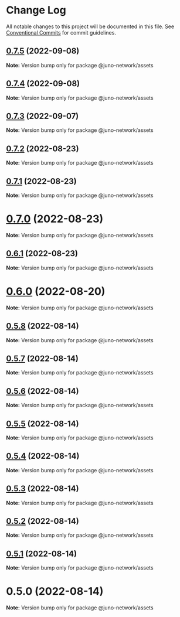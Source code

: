# Change Log

All notable changes to this project will be documented in this file.
See [Conventional Commits](https://conventionalcommits.org) for commit guidelines.

## [0.7.5](https://github.com/CosmosContracts/typescript/compare/@juno-network/assets@0.7.4...@juno-network/assets@0.7.5) (2022-09-08)

**Note:** Version bump only for package @juno-network/assets





## [0.7.4](https://github.com/CosmosContracts/typescript/compare/@juno-network/assets@0.7.3...@juno-network/assets@0.7.4) (2022-09-08)

**Note:** Version bump only for package @juno-network/assets





## [0.7.3](https://github.com/CosmosContracts/typescript/compare/@juno-network/assets@0.7.2...@juno-network/assets@0.7.3) (2022-09-07)

**Note:** Version bump only for package @juno-network/assets





## [0.7.2](https://github.com/CosmosContracts/typescript/compare/@juno-network/assets@0.7.1...@juno-network/assets@0.7.2) (2022-08-23)

**Note:** Version bump only for package @juno-network/assets





## [0.7.1](https://github.com/CosmosContracts/typescript/compare/@juno-network/assets@0.7.0...@juno-network/assets@0.7.1) (2022-08-23)

**Note:** Version bump only for package @juno-network/assets





# [0.7.0](https://github.com/CosmosContracts/typescript/compare/@juno-network/assets@0.6.1...@juno-network/assets@0.7.0) (2022-08-23)

**Note:** Version bump only for package @juno-network/assets





## [0.6.1](https://github.com/CosmosContracts/typescript/compare/@juno-network/assets@0.6.0...@juno-network/assets@0.6.1) (2022-08-23)

**Note:** Version bump only for package @juno-network/assets





# [0.6.0](https://github.com/CosmosContracts/typescript/compare/@juno-network/assets@0.5.8...@juno-network/assets@0.6.0) (2022-08-20)

**Note:** Version bump only for package @juno-network/assets





## [0.5.8](https://github.com/CosmosContracts/typescript/compare/@juno-network/assets@0.5.7...@juno-network/assets@0.5.8) (2022-08-14)

**Note:** Version bump only for package @juno-network/assets





## [0.5.7](https://github.com/CosmosContracts/typescript/compare/@juno-network/assets@0.5.6...@juno-network/assets@0.5.7) (2022-08-14)

**Note:** Version bump only for package @juno-network/assets





## [0.5.6](https://github.com/CosmosContracts/typescript/compare/@juno-network/assets@0.5.5...@juno-network/assets@0.5.6) (2022-08-14)

**Note:** Version bump only for package @juno-network/assets





## [0.5.5](https://github.com/CosmosContracts/typescript/compare/@juno-network/assets@0.5.4...@juno-network/assets@0.5.5) (2022-08-14)

**Note:** Version bump only for package @juno-network/assets





## [0.5.4](https://github.com/CosmosContracts/typescript/compare/@juno-network/assets@0.5.3...@juno-network/assets@0.5.4) (2022-08-14)

**Note:** Version bump only for package @juno-network/assets





## [0.5.3](https://github.com/CosmosContracts/typescript/compare/@juno-network/assets@0.5.2...@juno-network/assets@0.5.3) (2022-08-14)

**Note:** Version bump only for package @juno-network/assets





## [0.5.2](https://github.com/CosmosContracts/typescript/compare/@juno-network/assets@0.5.1...@juno-network/assets@0.5.2) (2022-08-14)

**Note:** Version bump only for package @juno-network/assets





## [0.5.1](https://github.com/CosmosContracts/typescript/compare/@juno-network/assets@0.5.0...@juno-network/assets@0.5.1) (2022-08-14)

**Note:** Version bump only for package @juno-network/assets





# 0.5.0 (2022-08-14)

**Note:** Version bump only for package @juno-network/assets
